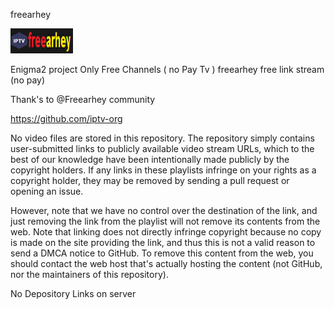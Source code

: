 freearhey 

<img src="https://github.com/Belfagor2005/freearhey/blob/main/usr/lib/enigma2/python/Plugins/Extensions/freearhey/plugin.png">

Enigma2 project
Only Free Channels ( no Pay Tv ) 
freearhey free link stream (no pay)

Thank's to @Freearhey community

https://github.com/iptv-org

No video files are stored in this repository. The repository simply contains user-submitted links to publicly available video stream URLs, which to the best of our knowledge have been intentionally made publicly by the copyright holders. If any links in these playlists infringe on your rights as a copyright holder, they may be removed by sending a pull request or opening an issue.

However, note that we have no control over the destination of the link, and just removing the link from the playlist will not remove its contents from the web. Note that linking does not directly infringe copyright because no copy is made on the site providing the link, and thus this is not a valid reason to send a DMCA notice to GitHub. To remove this content from the web, you should contact the web host that's actually hosting the content (not GitHub, nor the maintainers of this repository).

No Depository Links on server

